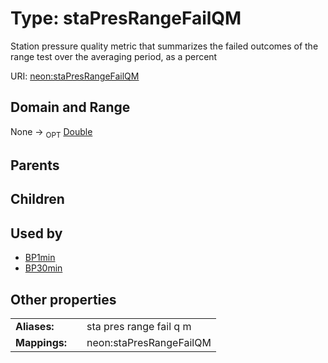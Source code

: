 
# Type: staPresRangeFailQM


Station pressure quality metric that summarizes the failed outcomes of the range test over the averaging period, as a percent

URI: [neon:staPresRangeFailQM](https://data.neonscience.org/staPresRangeFailQM)


## Domain and Range

None ->  <sub>OPT</sub> [Double](types/Double.md)

## Parents


## Children


## Used by

 * [BP1min](BP1min.md)
 * [BP30min](BP30min.md)

## Other properties

|  |  |  |
| --- | --- | --- |
| **Aliases:** | | sta pres range fail q m |
| **Mappings:** | | neon:staPresRangeFailQM |

